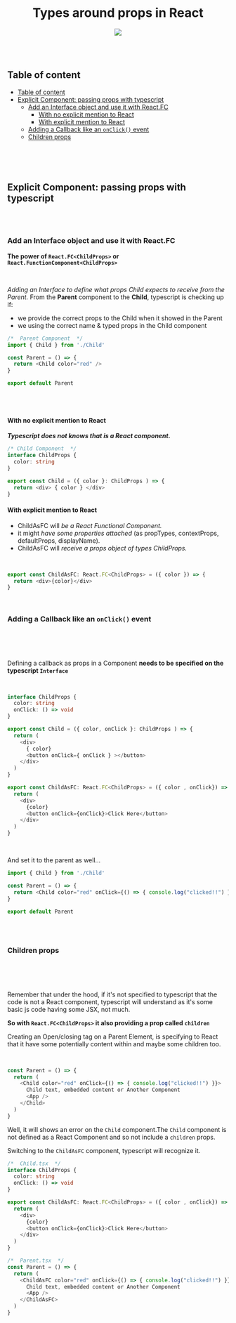 <div align="center" >

  <h1>Types around props in React</h1>

  <img src="https://i.stack.imgur.com/wqvF2.png"
  style="max-width: 1050px; height: auto;">
</div>

<br>
<br>

## Table of content

- [Table of content](#table-of-content)
- [Explicit Component: passing props with typescript](#explicit-component-passing-props-with-typescript)
  - [Add an Interface object and use it with React.FC<ChildProps>](#add-an-interface-object-and-use-it-with-reactfcchildprops)
    - [With no explicit mention to React](#with-no-explicit-mention-to-react)
    - [With explicit mention to React](#with-explicit-mention-to-react)
  - [Adding a Callback like an `onClick()` event](#adding-a-callback-like-an-onclick-event)
  - [Children props](#children-props)

<br>
<br>
<br>

## Explicit Component: passing props with typescript

<br>
<br>

### Add an Interface object and use it with React.FC<ChildProps>

**The power of `React.FC<ChildProps>` or `React.FunctionComponent<ChildProps>`**

<br>

*Adding an Interface to define what props Child expects to receive from the Parent.*
From the **Parent** component to the **Child**, typescript is checking up if:

- we provide the correct props to the Child when it showed in the Parent
- we using the correct name & typed props in the Child component

```typescript
/*  Parent Component  */
import { Child } from './Child'

const Parent = () => {
  return <Child color="red" />
}

export default Parent
```

<br>
<br>

#### With no explicit mention to React

***Typescript does not knows that is a React component.***

```typescript
/* Child Component  */
interface ChildProps {
  color: string
}

export const Child = ({ color }: ChildProps ) => {
  return <div> { color } </div>
}
```

#### With explicit mention to React

- ChildAsFC will *be a React Functional Component.*
- it might *have some properties attached* (as propTypes, contextProps, defaultProps, displayName).
- ChildAsFC will *receive a props object of types ChildProps.*

<br>

```typescript
export const ChildAsFC: React.FC<ChildProps> = ({ color }) => {
  return <div>{color}</div>
}
```

<br>

### Adding a Callback like an `onClick()` event

<br>
<br>
<br>

Defining a callback as props in a Component **needs to be specified on the typescript `Interface`**

<br>

```typescript
interface ChildProps {
  color: string
  onClick: () => void
}

export const Child = ({ color, onClick }: ChildProps ) => {
  return (
    <div>
      { color}
      <button onClick={ onClick } ></button>
    </div>
  )
}

export const ChildAsFC: React.FC<ChildProps> = ({ color , onClick}) => {
  return (
    <div>
      {color}
      <button onClick={onClick}>Click Here</button>
    </div>
  )
}
```

<br>

And set it to the parent as well...

```typescript
import { Child } from './Child'

const Parent = () => {
  return <Child color="red" onClick={() => { console.log("clicked!!") }} />
}

export default Parent
```

<br>
<br>

### Children props

<br>
<br>
<br>

Remember that under the hood, if it's not specified to typescript that the code is not a React component, typescript will understand as it's some basic js code having some JSX, not much.

**So with `React.FC<ChildProps>` it also providing a prop called `children`**

Creating an Open/closing tag on a Parent Element, is specifying to React that it have some potentially content within and maybe some children too.

<br>

```typescript
const Parent = () => {
  return (
    <Child color="red" onClick={() => { console.log("clicked!!") }}>
      Child text, embedded content or Another Component
      <App />
    </Child>
  )
}
```

Well, it will shows an error on the `Child` component.The `Child` component is not defined as a React Component and so not include a `children` props. 

Switching to the `ChildAsFC` component, typescript will recognize it.

```typescript
/*  Child.tsx  */
interface ChildProps {
  color: string
  onClick: () => void
}

export const ChildAsFC: React.FC<ChildProps> = ({ color , onClick}) => {
  return (
    <div>
      {color}
      <button onClick={onClick}>Click Here</button>
    </div>
  )
}

/*  Parent.tsx  */
const Parent = () => {
  return (
    <ChildAsFC color="red" onClick={() => { console.log("clicked!!") }}>
      Child text, embedded content or Another Component
      <App />
    </ChildAsFC>
  )
}
```